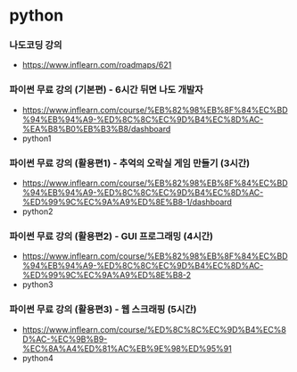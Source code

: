 # python
### 나도코딩 강의
- https://www.inflearn.com/roadmaps/621

### 파이썬 무료 강의 (기본편) - 6시간 뒤면 나도 개발자
- https://www.inflearn.com/course/%EB%82%98%EB%8F%84%EC%BD%94%EB%94%A9-%ED%8C%8C%EC%9D%B4%EC%8D%AC-%EA%B8%B0%EB%B3%B8/dashboard
- python1 

### 파이썬 무료 강의 (활용편1) - 추억의 오락실 게임 만들기 (3시간)
- https://www.inflearn.com/course/%EB%82%98%EB%8F%84%EC%BD%94%EB%94%A9-%ED%8C%8C%EC%9D%B4%EC%8D%AC-%ED%99%9C%EC%9A%A9%ED%8E%B8-1/dashboard
- python2


### 파이썬 무료 강의 (활용편2) - GUI 프로그래밍 (4시간)
- https://www.inflearn.com/course/%EB%82%98%EB%8F%84%EC%BD%94%EB%94%A9-%ED%8C%8C%EC%9D%B4%EC%8D%AC-%ED%99%9C%EC%9A%A9%ED%8E%B8-2
- python3

### 파이썬 무료 강의 (활용편3) - 웹 스크래핑 (5시간)
- https://www.inflearn.com/course/%ED%8C%8C%EC%9D%B4%EC%8D%AC-%EC%9B%B9-%EC%8A%A4%ED%81%AC%EB%9E%98%ED%95%91
- python4

